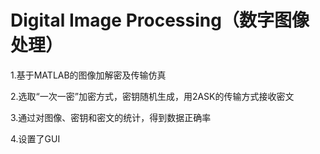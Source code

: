 # Digital Image Processing（数字图像处理）
1.基于MATLAB的图像加解密及传输仿真

2.选取“一次一密”加密方式，密钥随机生成，用2ASK的传输方式接收密文

3.通过对图像、密钥和密文的统计，得到数据正确率

4.设置了GUI
